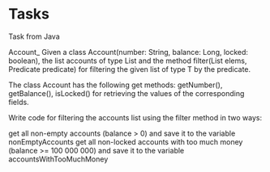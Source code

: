 # Tasks
Task from Java

Account_ 
Given a class Account(number: String, balance: Long, locked: boolean), the list accounts of type List<Account> and the method filter(List<T> elems, Predicate<T> predicate) for filtering the given list of type T by the predicate.

The class Account has the following get methods: getNumber(), getBalance(), isLocked() for retrieving the values of the corresponding fields.

Write code for filtering the accounts list using the filter method in two ways:

get all non-empty accounts (balance > 0) and save it to the variable nonEmptyAccounts
get all non-locked accounts with too much money (balance >= 100 000 000) and save it to the variable accountsWithTooMuchMoney
